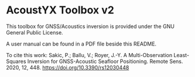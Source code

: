 # AcoustYX Toolbox v2

This toolbox for GNSS/Acoustics inversion is provided under the GNU General Public License.

A user manual can be found in a PDF file beside this README.

To cite this work:
Sakic, P.; Ballu, V.; Royer, J.-Y. A Multi-Observation Least-Squares Inversion for GNSS-Acoustic Seafloor Positioning. Remote Sens. 2020, 12, 448.  https://doi.org/10.3390/rs12030448



